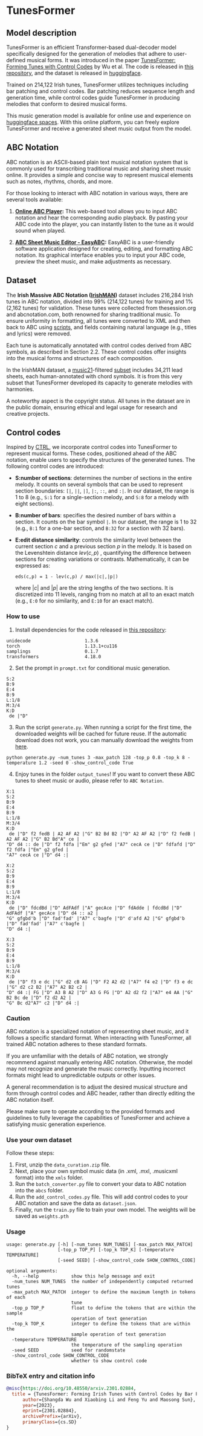 # TunesFormer

## Model description

TunesFormer is an efficient Transformer-based dual-decoder model specifically designed for the generation of melodies that adhere to user-defined musical forms. It was introduced in the paper [TunesFormer: Forming Tunes with Control Codes](https://arxiv.org/abs/2301.02884) by Wu et al. The code is released in [this repository](https://github.com/sander-wood/tunesformer), and the dataset is released in [huggingface](https://huggingface.co/datasets/sander-wood/irishman). 

Trained on 214,122 Irish tunes, TunesFormer utilizes techniques including bar patching and control codes. Bar patching reduces sequence length and generation time, while control codes guide TunesFormer in producing melodies that conform to desired musical forms.

This music generation model is available for online use and experience on [huggingface spaces](https://huggingface.co/spaces/sander-wood/tunesformer). With this online platform, you can freely explore TunesFormer and receive a generated sheet music output from the model.

## ABC Notation

ABC notation is an ASCII-based plain text musical notation system that is commonly used for transcribing traditional music and sharing sheet music online. It provides a simple and concise way to represent musical elements such as notes, rhythms, chords, and more.

For those looking to interact with ABC notation in various ways, there are several tools available:

1. **[Online ABC Player](https://abc.rectanglered.com/):** This web-based tool allows you to input ABC notation and hear the corresponding audio playback. By pasting your ABC code into the player, you can instantly listen to the tune as it would sound when played.

2. **[ABC Sheet Music Editor - EasyABC](https://easyabc.sourceforge.net/):** EasyABC is a user-friendly software application designed for creating, editing, and formatting ABC notation. Its graphical interface enables you to input your ABC code, preview the sheet music, and make adjustments as necessary.

## Dataset

The **Irish Massive ABC Notation ([IrishMAN](https://huggingface.co/datasets/sander-wood/irishman))** dataset includes 216,284 Irish tunes in ABC notation, divided into 99\% (214,122 tunes) for training and 1\% (2,162 tunes) for validation. These tunes were collected from thesession.org and abcnotation.com, both renowned for sharing traditional music. To ensure uniformity in formatting, all tunes were converted to XML and then back to ABC using [scripts](https://wim.vree.org/svgParse/), and fields containing natural language (e.g., titles and lyrics) were removed.

Each tune is automatically annotated with control codes derived from ABC symbols, as described in Section 2.2. These control codes offer insights into the musical forms and structures of each composition.

In the IrishMAN dataset, a [music21](https://web.mit.edu/music21/doc/index.html#)-filtered [subset](https://huggingface.co/datasets/sander-wood/irishman/blob/main/leadsheet.json) includes 34,211 lead sheets, each human-annotated with chord symbols. It is from this very subset that TunesFormer developed its capacity to generate melodies with harmonies.

A noteworthy aspect is the copyright status. All tunes in the dataset are in the public domain, ensuring ethical and legal usage for research and creative projects.

## Control codes

Inspired by [CTRL](https://huggingface.co/ctrl), we incorporate control codes into TunesFormer to represent musical forms. These codes, positioned ahead of the ABC notation, enable users to specify the structures of the generated tunes. The following control codes are introduced:

- **S:number of sections**: determines the number of sections in the entire melody. It counts on several symbols that can be used to represent section boundaries: `[|`, `||`, `|]`, `|:`, `::`, and `:|`. In our dataset, the range is 1 to 8 (e.g., `S:1` for a single-section melody, and `S:8` for a melody with eight sections).

- **B:number of bars**: specifies the desired number of bars within a section. It counts on the bar symbol `|`. In our dataset, the range is 1 to 32 (e.g., `B:1` for a one-bar section, and `B:32` for a section with 32 bars).

- **E:edit distance similarity**: controls the similarity level between the current section $c$ and a previous section $p$ in the melody. It is based on the Levenshtein distance $lev(c,p)$ , quantifying the difference between sections for creating variations or contrasts. Mathematically, it can be expressed as:
  ```
  eds(c,p) = 1 - lev(c,p) / max(|c|,|p|)
  ```
  where $|c|$ and $|p|$ are the string lengths of the two sections. It is discretized into 11 levels, ranging from no match at all to an exact match (e.g., `E:0` for no similarity, and `E:10` for an exact match).

### How to use

1. Install dependencies for the code released in [this repository](https://github.com/sander-wood/tunesformer):
```
unidecode                    1.3.6
torch                        1.13.1+cu116
samplings                    0.1.7
transformers                 4.18.0
```

2. Set the prompt in `prompt.txt` for conditional music generation. 
```
S:2
B:9
E:4
B:9
L:1/8
M:3/4
K:D
 de |"D"
```
 
3. Run the script `generate.py`. When running a script for the first time, the downloaded weights will be cached for future reuse. If the automatic download does not work, you can manually download the weights from [here](https://huggingface.co/sander-wood/tunesformer/blob/main/weights.pth).

```
python generate.py -num_tunes 3 -max_patch 128 -top_p 0.8 -top_k 8 -temperature 1.2 -seed 0 -show_control_code True
```

4. Enjoy tunes in the folder `output_tunes`! If you want to convert these ABC tunes to sheet music or audio, please refer to `ABC Notation`.
```
X:1
S:2
B:9
E:4
B:9
L:1/8
M:3/4
K:D
 de |"D" f2 fedB | A2 AF A2 |"G" B2 Bd B2 |"D" A2 AF A2 |"D" f2 fedB | A2 AF A2 |"G" B2 Bd"A" ce |
"D" d4 :: de |"D" f2 fdfa |"Em" g2 gfed |"A7" cecA ce |"D" fdfafd |"D" f2 fdfa |"Em" g2 gfed |
"A7" cecA ce |"D" d4 :|

X:2
S:2
B:9
E:4
B:9
L:1/8
M:3/4
K:D
 de |"D" fdcdBd |"D" AdFAdf |"A" gecAce |"D" fdAdde | fdcdBd |"D" AdFAdf |"A" gecAce |"D" d4 :: a2 |
"G" gfgbd'b |"D" fad'fad' |"A7" c'bagfe |"D" d'afd A2 |"G" gfgbd'b |"D" fad'fad' |"A7" c'bagfe |
"D" d4 :|

X:3
S:2
B:9
E:4
B:9
L:1/8
M:3/4
K:D
 de |"D" f3 e dc |"G" d2 cB AG |"D" F2 A2 d2 |"A7" f4 e2 |"D" f3 e dc |"G" d2 c2 B2 |"A7" A2 B2 c2 |
"D" d4 :| FG |"D" A3 B A2 |"D" A3 G FG |"D" A2 d2 f2 |"A7" e4 AA |"G" B2 Bc de |"D" f2 d2 A2 |
"G" Bc d2"A7" c2 |"D" d4 :|
```

### Caution
ABC notation is a specialized notation of representing sheet music, and it follows a specific standard format. When interacting with TunesFormer, all trained ABC notation adheres to these standard formats.

If you are unfamiliar with the details of ABC notation, we strongly recommend against manually entering ABC notation. Otherwise, the model may not recognize and generate the music correctly. Inputting incorrect formats might lead to unpredictable outputs or other issues.

A general recommendation is to adjust the desired musical structure and form through control codes and ABC header, rather than directly editing the ABC notation itself.

Please make sure to operate according to the provided formats and guidelines to fully leverage the capabilities of TunesFormer and achieve a satisfying music generation experience.

### Use your own dataset
Follow these steps:

1. First, unzip the `data_curation.zip` file.
2. Next, place your own symbol music data (in .xml, .mxl, .musicxml format) into the `xmls` folder.
3. Run the `batch_converter.py` file to convert your data to ABC notation into the `abcs` folder.
4. Run the `add_control_codes.py` file. This will add control codes to your ABC notation and save the data as `dataset.json`.
5. Finally, run the `train.py` file to train your own model. The weights will be saved as `weights.pth`

### Usage
```
usage: generate.py [-h] [-num_tunes NUM_TUNES] [-max_patch MAX_PATCH]
                   [-top_p TOP_P] [-top_k TOP_K] [-temperature TEMPERATURE]
                   [-seed SEED] [-show_control_code SHOW_CONTROL_CODE]

optional arguments:
  -h, --help            show this help message and exit
  -num_tunes NUM_TUNES  the number of independently computed returned tunes
  -max_patch MAX_PATCH  integer to define the maximum length in tokens of each
                        tune
  -top_p TOP_P          float to define the tokens that are within the sample
                        operation of text generation
  -top_k TOP_K          integer to define the tokens that are within the
                        sample operation of text generation
  -temperature TEMPERATURE
                        the temperature of the sampling operation
  -seed SEED            seed for randomstate
  -show_control_code SHOW_CONTROL_CODE
                        whether to show control code
```

### BibTeX entry and citation info

```bibtex
@misc{https://doi.org/10.48550/arxiv.2301.02884,
  title = {TunesFormer: Forming Irish Tunes with Control Codes by Bar Patching},
      author={Shangda Wu and Xiaobing Li and Feng Yu and Maosong Sun},
      year={2023},
      eprint={2301.02884},
      archivePrefix={arXiv},
      primaryClass={cs.SD}
}
```
